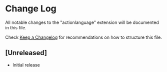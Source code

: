 # Change Log
All notable changes to the "actionlanguage" extension will be documented in this file.

Check [Keep a Changelog](http://keepachangelog.com/) for recommendations on how to structure this file.

## [Unreleased]
- Initial release